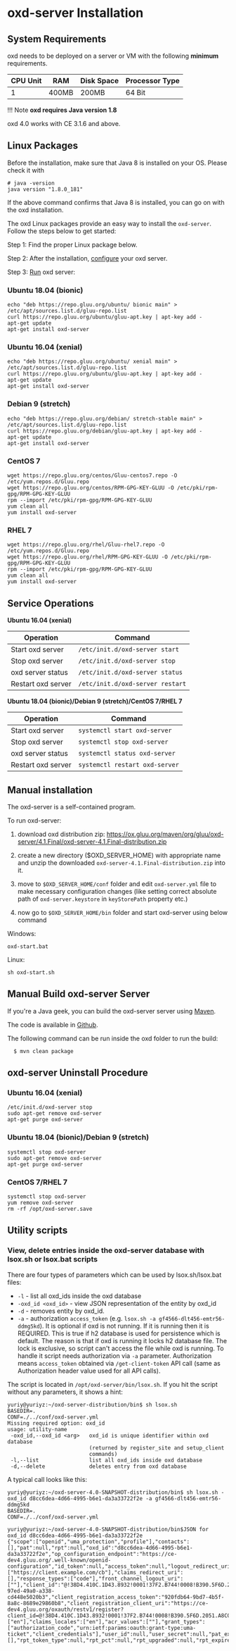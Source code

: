 # oxd-server Installation 

## System Requirements

oxd needs to be deployed on a server or VM with the following **minimum** requirements. 

|CPU Unit  |    RAM     |   Disk Space      | Processor Type |
|----------|------------|-------------------|----------------|
|       1  |    400MB     |   200MB            |  64 Bit        |

!!! Note
    **oxd requires Java version 1.8**

oxd 4.0 works with CE 3.1.6 and above.

## Linux Packages

Before the installation, make sure that Java 8 is installed on your OS. Please check it with
```
# java -version
java version "1.8.0_181"
```
If the above command confirms that Java 8 is installed, you can go on with the oxd installation.

The oxd Linux packages provide an easy way to install the `oxd-server`. Follow the steps below to get started:

Step 1: Find the proper Linux package below.     

Step 2: After the installation, [configure](../configuration/oxd-configuration/index.md) your oxd server.

Step 3: [Run](#service-operations) oxd server:             
    
    
### Ubuntu 18.04 (bionic)

```
echo "deb https://repo.gluu.org/ubuntu/ bionic main" > /etc/apt/sources.list.d/gluu-repo.list
curl https://repo.gluu.org/ubuntu/gluu-apt.key | apt-key add -
apt-get update
apt-get install oxd-server
```    

### Ubuntu 16.04 (xenial)

```
echo "deb https://repo.gluu.org/ubuntu/ xenial main" > /etc/apt/sources.list.d/gluu-repo.list
curl https://repo.gluu.org/ubuntu/gluu-apt.key | apt-key add -
apt-get update
apt-get install oxd-server
```

### Debian 9 (stretch)

```
echo "deb https://repo.gluu.org/debian/ stretch-stable main" > /etc/apt/sources.list.d/gluu-repo.list
curl https://repo.gluu.org/debian/gluu-apt.key | apt-key add -
apt-get update
apt-get install oxd-server
```

### CentOS 7

```
wget https://repo.gluu.org/centos/Gluu-centos7.repo -O /etc/yum.repos.d/Gluu.repo
wget https://repo.gluu.org/centos/RPM-GPG-KEY-GLUU -O /etc/pki/rpm-gpg/RPM-GPG-KEY-GLUU
rpm --import /etc/pki/rpm-gpg/RPM-GPG-KEY-GLUU
yum clean all
yum install oxd-server
```

### RHEL 7

```
wget https://repo.gluu.org/rhel/Gluu-rhel7.repo -O /etc/yum.repos.d/Gluu.repo
wget https://repo.gluu.org/rhel/RPM-GPG-KEY-GLUU -O /etc/pki/rpm-gpg/RPM-GPG-KEY-GLUU
rpm --import /etc/pki/rpm-gpg/RPM-GPG-KEY-GLUU
yum clean all
yum install oxd-server
```

## Service Operations

**Ubuntu 16.04 (xenial)**

|Operation | Command|
|------ |------ |
|Start oxd server | `/etc/init.d/oxd-server start` |
|Stop oxd server | `/etc/init.d/oxd-server stop` |
|oxd server status | `/etc/init.d/oxd-server status`|
|Restart oxd server | `/etc/init.d/oxd-server restart` |

**Ubuntu 18.04 (bionic)/Debian 9 (stretch)/CentOS 7/RHEL 7**

|Operation | Command|
|------ |------ |
|Start oxd server | `systemctl start oxd-server` |
|Stop oxd server | `systemctl stop oxd-server` |
|oxd server status | `systemctl status oxd-server`|
|Restart oxd server | `systemctl restart oxd-server` |

## Manual installation

The oxd-server is a self-contained program.  

To run oxd-server:

1. download oxd distribution zip: https://ox.gluu.org/maven/org/gluu/oxd-server/4.1.Final/oxd-server-4.1.Final-distribution.zip

1. create a new directory ($OXD_SERVER_HOME) with appropriate name and unzip the downloaded `oxd-server-4.1.Final-distribution.zip` into it.

1. move to `$OXD_SERVER_HOME/conf` folder and edit `oxd-server.yml` file to make necessary configuration changes (like setting correct absolute path of `oxd-server.keystore` in `keyStorePath` property etc.)

1. now go to `$OXD_SERVER_HOME/bin` folder and start oxd-server using below command

  Windows:
```
oxd-start.bat 
```

  Linux:
```
sh oxd-start.sh
```

## Manual Build oxd-server Server

If you're a Java geek, you can build the oxd-server server using [Maven](http://maven.apache.org).

The code is available in [Github](https://github.com/GluuFederation/oxd).

The following command can be run inside the oxd folder to run the build:

```
  $ mvn clean package
```

## oxd-server Uninstall Procedure

### Ubuntu 16.04 (xenial)

```
/etc/init.d/oxd-server stop
sudo apt-get remove oxd-server
apt-get purge oxd-server
```

### Ubuntu 18.04 (bionic)/Debian 9 (stretch)

```
systemctl stop oxd-server
sudo apt-get remove oxd-server
apt-get purge oxd-server
```

### CentOS 7/RHEL 7

```
systemctl stop oxd-server
yum remove oxd-server
rm -rf /opt/oxd-server.save
```

## Utility scripts

### View, delete entries inside the oxd-server database with lsox.sh or lsox.bat scripts

There are four types of parameters which can be used by lsox.sh/lsox.bat files:

 - `-l` - list all oxd_ids inside the oxd database
 - `-oxd_id <oxd_id>` - view JSON representation of the entity by oxd_id
 - `-d` - removes entity by oxd_id.
 - `-a` - authorization `access_token` (e.g. `lsox.sh -a gf4566-dlt456-emtr56-ddmg5kd`). It is optional if oxd is not running. If it is running then it is REQUIRED. This is true if h2 database is used for persistence which is default. The reason is that if oxd is running it locks h2 database file. The lock is exclusive, so script can't access the file while oxd is running. To handle it script needs authorization via `-a` parameter. Authorization means `access_token` obtained via `/get-client-token` API call (same as Authorization header value used for all API calls).

The script is located in `/opt/oxd-server/bin/lsox.sh`. If you hit the script without any parameters, it shows a hint:
```
yuriy@yuriyz:~/oxd-server-distribution/bin$ sh lsox.sh
BASEDIR=.
CONF=./../conf/oxd-server.yml
Missing required option: oxd_id
usage: utility-name
 -oxd_id,--oxd_id <arg>   oxd_id is unique identifier within oxd database
                          (returned by register_site and setup_client
                          commands)
 -l,--list                list all oxd_ids inside oxd database
 -d,--delete              deletes entry from oxd database                         

```

A typical call looks like this:
```
yuriy@yuriyz:~/oxd-server-4.0-SNAPSHOT-distribution/bin$ sh lsox.sh -oxd_id d8cc6dea-4d66-4995-b6e1-da3a33722f2e -a gf4566-dlt456-emtr56-ddmg5kd
BASEDIR=.
CONF=./../conf/oxd-server.yml

yuriy@yuriyz:~/oxd-server-4.0-SNAPSHOT-distribution/bin$JSON for oxd_id d8cc6dea-4d66-4995-b6e1-da3a33722f2e
{"scope":["openid","uma_protection","profile"],"contacts":[],"pat":null,"rpt":null,"oxd_id":"d8cc6dea-4d66-4995-b6e1-da3a33722f2e","op_configuration_endpoint":"https://ce-dev4.gluu.org/.well-known/openid-configuration","id_token":null,"access_token":null,"logout_redirect_uri":"https://client.example.com/cb","application_type":"web","redirect_uris":["https://client.example.com/cb"],"claims_redirect_uri":[],"response_types":["code"],"front_channel_logout_uri":[""],"client_id":"@!38D4.410C.1D43.8932!0001!37F2.B744!0008!B390.5F6D.2051.A8C0","client_secret":"4a72e386-97ed-49a0-a338-cd448e5020b3","client_registration_access_token":"920fdb64-9bd7-4b5f-8a8c-8689e29860b8","client_registration_client_uri":"https://ce-dev4.gluu.org/oxauth/restv1/register?client_id=@!38D4.410C.1D43.8932!0001!37F2.B744!0008!B390.5F6D.2051.A8C0","client_id_issued_at":1528879584000,"client_secret_expires_at":1528965984000,"client_name":null,"sector_identifier_uri":null,"client_jwks_uri":null,"token_endpoint_auth_signing_alg":null,"token_endpoint_auth_method":null,"is_setup_client":null,"setup_oxd_id":null,"setup_client_id":null,"ui_locales":["en"],"claims_locales":["en"],"acr_values":[""],"grant_types":["authorization_code","urn:ietf:params:oauth:grant-type:uma-ticket","client_credentials"],"user_id":null,"user_secret":null,"pat_expires_in":0,"pat_created_at":null,"pat_refresh_token":null,"uma_protected_resources":[],"rpt_token_type":null,"rpt_pct":null,"rpt_upgraded":null,"rpt_expires_at":null,"rpt_created_at":null,"oxd_rp_programming_language":"java"}
```
